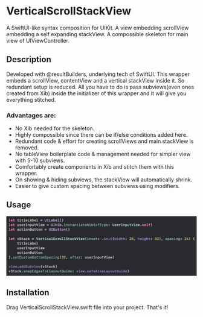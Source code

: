 # VerticalScrollStackView
A SwiftUI-like syntax composition for UIKit. A view embedding scrollView embedding a self expanding stackView. A compossible skeleton for main view of UIViewController.

## Description
Developed with @resultBuilders, underlying tech of SwiftUI.
This wrapper embeds a scrollView, contentView and a vertical stackView inside it. So redundant setup is reduced.
All you have to do is pass subviews(even ones created from Xib) inside the initializer of this wrapper and it will give you everything stitched.

### Advantages are:
* No Xib needed for the skeleton.
* Highly compossible since there can be if/else conditions added here.
* Redundant code & effort for creating scrollViews and main stackView is removed.
* No tableView boilerplate code & management needed for simpler view with 5-10 subviews.
* Comfortably create components in Xib and stitch them with this wrapper.
* On showing & hiding subviews, the stackView will automatically shrink.
* Easier to give custom spacing between subviews using modifiers.

## Usage

![img](screenshots/usage.png)

## Installation
Drag VerticalScrollStackView.swift file into your project. That's it!
